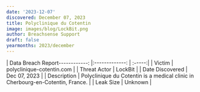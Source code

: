 ```yaml
---
date: '2023-12-07'
discovered: December 07, 2023
title: Polyclinique du Cotentin
image: images/blog/LockBit.png
author: Breachsense Support
draft: false
yearmonths: 2023/december
---
```


| Data Breach Report------------:     |:-------------:    | :-----:|
| Victim      | polyclinique-cotentin.com      | 
| Threat Actor      | LockBit      | 
| Date Discovered      | Dec 07, 2023      | 
| Description      | Polyclinique du Cotentin is a medical clinic in Cherbourg-en-Cotentin, France.      | 
| Leak Size      | Unknown      | 

